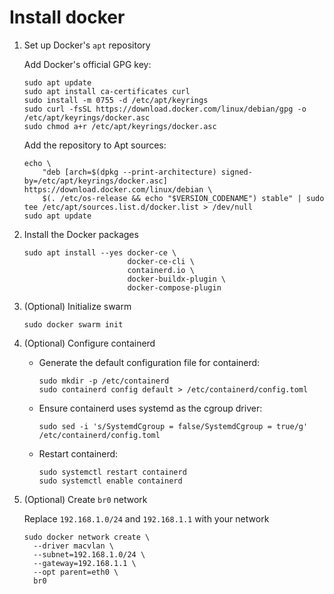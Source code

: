 # Install docker

1. Set up Docker's `apt` repository

    Add Docker's official GPG key:

    ```shell
    sudo apt update
    sudo apt install ca-certificates curl
    sudo install -m 0755 -d /etc/apt/keyrings
    sudo curl -fsSL https://download.docker.com/linux/debian/gpg -o /etc/apt/keyrings/docker.asc
    sudo chmod a+r /etc/apt/keyrings/docker.asc
    ```

    Add the repository to Apt sources:

    <!-- markdownlint-disable MD013 -->
    ```shell
    echo \
        "deb [arch=$(dpkg --print-architecture) signed-by=/etc/apt/keyrings/docker.asc] https://download.docker.com/linux/debian \
        $(. /etc/os-release && echo "$VERSION_CODENAME") stable" | sudo tee /etc/apt/sources.list.d/docker.list > /dev/null
    sudo apt update
    ```
    <!-- markdownlint-enable MD013 -->

2. Install the Docker packages

    ```shell
    sudo apt install --yes docker-ce \
                           docker-ce-cli \
                           containerd.io \
                           docker-buildx-plugin \
                           docker-compose-plugin
    ```

3. (Optional) Initialize swarm

    ```shell
    sudo docker swarm init
    ```

4. (Optional) Configure containerd

    - Generate the default configuration file for containerd:

        ```shell
        sudo mkdir -p /etc/containerd
        sudo containerd config default > /etc/containerd/config.toml
        ```

    - Ensure containerd uses systemd as the cgroup driver:

        ```shell
        sudo sed -i 's/SystemdCgroup = false/SystemdCgroup = true/g' /etc/containerd/config.toml
        ```

    - Restart containerd:

        ```shell
        sudo systemctl restart containerd
        sudo systemctl enable containerd
        ```

5. (Optional) Create `br0` network

    Replace `192.168.1.0/24` and `192.168.1.1` with your network

    ```shell
    sudo docker network create \
      --driver macvlan \
      --subnet=192.168.1.0/24 \
      --gateway=192.168.1.1 \
      --opt parent=eth0 \
      br0
    ```
